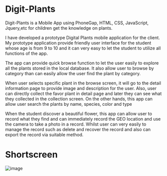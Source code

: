 # Digit-Plants
Digit-Plants is a Mobile App using PhoneGap, HTML, CSS, JavaScript, Jquery,etc for children get the knowledge on plants.

I have developed a prototype Digital Plants mobile application for the client. My prototype application provide friendly user interface for the student whose age is from 9 to 10 and it can very easy to let the student to utilize all functions of the app. 

The app can provide quick browse function to let the user easily to explore all the plants stored in the local database. It also allow user to browse by category than can easily allow the user find the plant by category. 

When user selects specific plant in the browse screen, it will go to the detail information page to provide image and description for the user. Also, user can directly collect the favor plant in detail page and later they can see what they collected in the collection screen. On the other hands, this app can allow user search the plants by name, species, color and type 

When the student discover a beautiful flower, this app can allow user to record what they find and can immediately record the GEO location and use the camera to take a photo in a record. Whilst user can very easily to manage the record such as delete and recover the record and also can export the record via suitable method.

# Shortscreen
![image](http://image.jiantuku.com/17-5-16/69112897-file_1494878846718_1601c.png)
